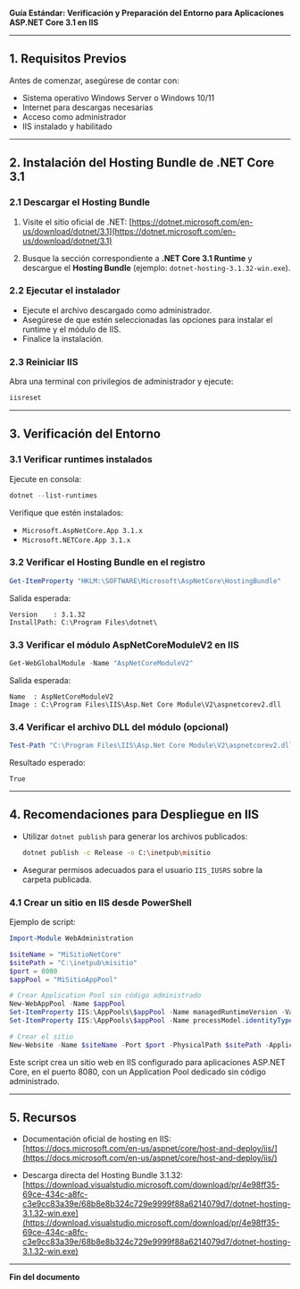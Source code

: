 **Guía Estándar: Verificación y Preparación del Entorno para Aplicaciones ASP.NET Core 3.1 en IIS**

---

## 1. Requisitos Previos

Antes de comenzar, asegúrese de contar con:

* Sistema operativo Windows Server o Windows 10/11
* Internet para descargas necesarias
* Acceso como administrador
* IIS instalado y habilitado

---

## 2. Instalación del Hosting Bundle de .NET Core 3.1

### 2.1 Descargar el Hosting Bundle

1. Visite el sitio oficial de .NET:
   [https://dotnet.microsoft.com/en-us/download/dotnet/3.1](https://dotnet.microsoft.com/en-us/download/dotnet/3.1)

2. Busque la sección correspondiente a **.NET Core 3.1 Runtime** y descargue el **Hosting Bundle** (ejemplo: `dotnet-hosting-3.1.32-win.exe`).

### 2.2 Ejecutar el instalador

* Ejecute el archivo descargado como administrador.
* Asegúrese de que estén seleccionadas las opciones para instalar el runtime y el módulo de IIS.
* Finalice la instalación.

### 2.3 Reiniciar IIS

Abra una terminal con privilegios de administrador y ejecute:

```powershell
iisreset
```

---

## 3. Verificación del Entorno

### 3.1 Verificar runtimes instalados

Ejecute en consola:

```powershell
dotnet --list-runtimes
```

Verifique que estén instalados:

* `Microsoft.AspNetCore.App 3.1.x`
* `Microsoft.NETCore.App 3.1.x`

### 3.2 Verificar el Hosting Bundle en el registro

```powershell
Get-ItemProperty "HKLM:\SOFTWARE\Microsoft\AspNetCore\HostingBundle"
```

Salida esperada:

```
Version    : 3.1.32
InstallPath: C:\Program Files\dotnet\
```

### 3.3 Verificar el módulo AspNetCoreModuleV2 en IIS

```powershell
Get-WebGlobalModule -Name "AspNetCoreModuleV2"
```

Salida esperada:

```
Name  : AspNetCoreModuleV2
Image : C:\Program Files\IIS\Asp.Net Core Module\V2\aspnetcorev2.dll
```

### 3.4 Verificar el archivo DLL del módulo (opcional)

```powershell
Test-Path "C:\Program Files\IIS\Asp.Net Core Module\V2\aspnetcorev2.dll"
```

Resultado esperado:

```
True
```

---

## 4. Recomendaciones para Despliegue en IIS

* Utilizar `dotnet publish` para generar los archivos publicados:

  ```bash
  dotnet publish -c Release -o C:\inetpub\misitio
  ```
* Asegurar permisos adecuados para el usuario `IIS_IUSRS` sobre la carpeta publicada.

### 4.1 Crear un sitio en IIS desde PowerShell

Ejemplo de script:

```powershell
Import-Module WebAdministration

$siteName = "MiSitioNetCore"
$sitePath = "C:\inetpub\misitio"
$port = 8080
$appPool = "MiSitioAppPool"

# Crear Application Pool sin código administrado
New-WebAppPool -Name $appPool
Set-ItemProperty IIS:\AppPools\$appPool -Name managedRuntimeVersion -Value ""
Set-ItemProperty IIS:\AppPools\$appPool -Name processModel.identityType -Value "ApplicationPoolIdentity"

# Crear el sitio
New-Website -Name $siteName -Port $port -PhysicalPath $sitePath -ApplicationPool $appPool
```

Este script crea un sitio web en IIS configurado para aplicaciones ASP.NET Core, en el puerto 8080, con un Application Pool dedicado sin código administrado.

---

## 5. Recursos

* Documentación oficial de hosting en IIS:
  [https://docs.microsoft.com/en-us/aspnet/core/host-and-deploy/iis/](https://docs.microsoft.com/en-us/aspnet/core/host-and-deploy/iis/)

* Descarga directa del Hosting Bundle 3.1.32:
  [https://download.visualstudio.microsoft.com/download/pr/4e98ff35-69ce-434c-a8fc-c3e9cc83a39e/68b8e8b324c729e9999f88a6214079d7/dotnet-hosting-3.1.32-win.exe](https://download.visualstudio.microsoft.com/download/pr/4e98ff35-69ce-434c-a8fc-c3e9cc83a39e/68b8e8b324c729e9999f88a6214079d7/dotnet-hosting-3.1.32-win.exe)

---

**Fin del documento**
